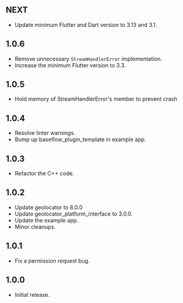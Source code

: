## NEXT

* Update minimum Flutter and Dart version to 3.13 and 3.1.

## 1.0.6

* Remove unnecessary `StreamHandlerError` implementation.
* Increase the minimum Flutter version to 3.3.

## 1.0.5

* Hold memory of StreamHandlerError's member to prevent crash

## 1.0.4

* Resolve linter warnings.
* Bump up baseflow_plugin_template in example app.

## 1.0.3

* Refactor the C++ code.

## 1.0.2

* Update geolocator to 8.0.0
* Update geolocator_platform_interface to 3.0.0.
* Update the example app.
* Minor cleanups.

## 1.0.1

* Fix a permission request bug.

## 1.0.0

* Initial release.
